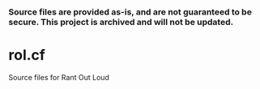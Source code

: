 ### Source files are provided as-is, and are not guaranteed to be secure. This project is archived and will not be updated.

# rol.cf
Source files for Rant Out Loud

